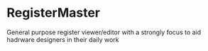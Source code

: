 # RegisterMaster
General purpose register viewer/editor with a strongly focus to aid hadrware designers in their daily work

